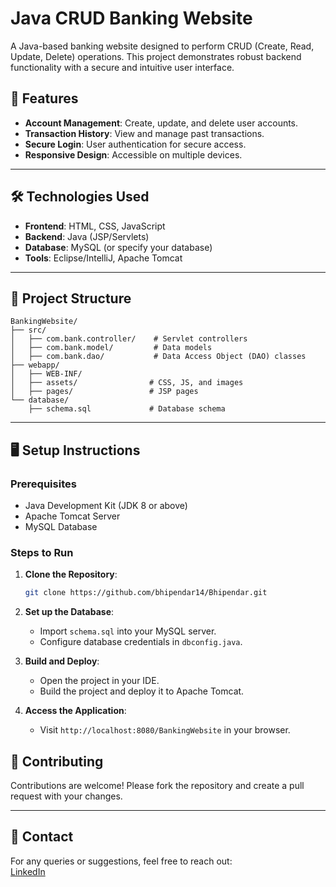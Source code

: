 # Java CRUD Banking Website



A Java-based banking website designed to perform CRUD (Create, Read, Update, Delete) operations. This project demonstrates robust backend functionality with a secure and intuitive user interface.

## 🚀 Features
- **Account Management**: Create, update, and delete user accounts.
- **Transaction History**: View and manage past transactions.
- **Secure Login**: User authentication for secure access.
- **Responsive Design**: Accessible on multiple devices.

---

## 🛠️ Technologies Used
- **Frontend**: HTML, CSS, JavaScript
- **Backend**: Java (JSP/Servlets)
- **Database**: MySQL (or specify your database)
- **Tools**: Eclipse/IntelliJ, Apache Tomcat

---

## 📂 Project Structure
```
BankingWebsite/
├── src/
│   ├── com.bank.controller/    # Servlet controllers
│   ├── com.bank.model/         # Data models
│   ├── com.bank.dao/           # Data Access Object (DAO) classes
├── webapp/
│   ├── WEB-INF/
│   ├── assets/                # CSS, JS, and images
│   ├── pages/                 # JSP pages
└── database/
    ├── schema.sql             # Database schema
```

---

## 🖥️ Setup Instructions

### Prerequisites
- Java Development Kit (JDK 8 or above)
- Apache Tomcat Server
- MySQL Database

### Steps to Run
1. **Clone the Repository**:
   ```bash
   git clone https://github.com/bhipendar14/Bhipendar.git
   ```

2. **Set up the Database**:
   - Import `schema.sql` into your MySQL server.
   - Configure database credentials in `dbconfig.java`.

3. **Build and Deploy**:
   - Open the project in your IDE.
   - Build the project and deploy it to Apache Tomcat.

4. **Access the Application**:
   - Visit `http://localhost:8080/BankingWebsite` in your browser.



## 🤝 Contributing
Contributions are welcome! Please fork the repository and create a pull request with your changes.

---

## 📧 Contact
For any queries or suggestions, feel free to reach out:  
[LinkedIn](https://www.linkedin.com/in/bhipendar-kumar-b5068626a) 
